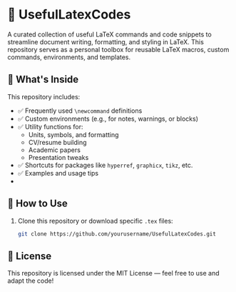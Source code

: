 # 📄 UsefulLatexCodes

A curated collection of useful LaTeX commands and code snippets to streamline document writing, formatting, and styling in LaTeX. This repository serves as a personal toolbox for reusable LaTeX macros, custom commands, environments, and templates.

## 🔧 What's Inside

This repository includes:

- ✅ Frequently used `\newcommand` definitions
- ✅ Custom environments (e.g., for notes, warnings, or blocks)
- ✅ Utility functions for:
  - Units, symbols, and formatting
  - CV/resume building
  - Academic papers
  - Presentation tweaks
- ✅ Shortcuts for packages like `hyperref`, `graphicx`, `tikz`, etc.
- ✅ Examples and usage tips
- 
## 📌 How to Use

1. Clone this repository or download specific `.tex` files:
   ```bash
   git clone https://github.com/yourusername/UsefulLatexCodes.git

## 📜 License

This repository is licensed under the MIT License — feel free to use and adapt the code!
